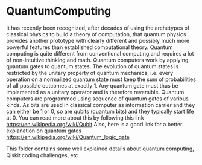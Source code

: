 # QuantumComputing

It has recently been recognized, after decades of using the archetypes of classical physics to build a theory of computation, that quantum physics provides another prototype with clearly different and possibly much more powerful features than established computational theory.  Quantum computing is quite different from conventional computing and requires a lot of non-intuitive thinking and math.
Quantum computers work by applying quantum gates to quantum states. The evolution of quantum states is restricted by the unitary property of quantum mechanics, i.e. every operation on a normalized quantum state must keep the sum of probabilities of all possible outcomes at exactly 1. Any quantum gate must thus be implemented as a unitary operator and is therefore reversible.
Quantum computers are programmed using sequence of quantum gates of various kinds. As bits are used in classical computer as information carrier and they can either be 1 or 0, so are qubits (quantum bits) and they typically start life at 0. You can read more about this by following this link https://en.wikipedia.org/wiki/Qubit
Also, here is a good link for a better explanation on quantum gates https://en.wikipedia.org/wiki/Quantum_logic_gate

This folder contains some well explained details about quantum computing, Qiskit coding challenges, etc
